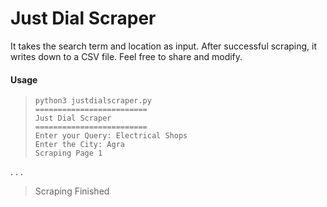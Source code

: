 # Just Dial Scraper

It takes the search term and location as input. After successful scraping, it writes down to a CSV file. Feel free to share and modify.

#### Usage
>~~~
>python3 justdialscraper.py
>=========================
>Just Dial Scraper
>=========================
>Enter your Query: Electrical Shops
>Enter the City: Agra
>Scraping Page 1
.
.
.
>Scraping Finished

